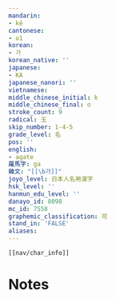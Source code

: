 ```yaml
---
mandarin:
- kē
cantonese:
- o1
korean:
- 가
korean_native: ''
japanese:
- KA
japanese_nanori: ''
vietnamese:
middle_chinese_initial: k
middle_chinese_final: ɑ
stroke_count: 9
radical: 玉
skip_number: 1-4-5
grade_level: 名
pos: ''
english:
- agate
羅馬字: ga
韓文: "[[\b가]]"
joyo_level: 日本人名用漢字
hsk_level: ''
hanmun_edu_level: ''
danayo_id: 8098
mc_id: 7558
graphemic_classification: 可
stand_in: 'FALSE'
aliases:
---
```

```meta-bind-embed
[[nav/char_info]]
```

# Notes
